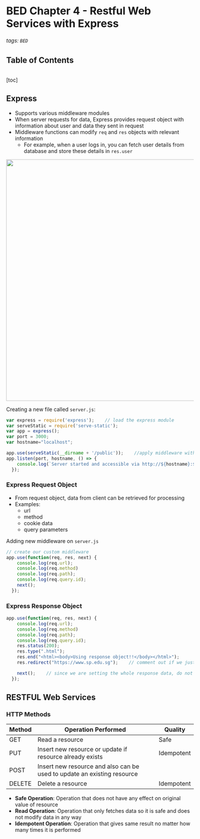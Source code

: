 # BED Chapter 4 - Restful Web Services with Express

###### tags:  `BED`

## Table of Contents
```toc
```

[toc]

## Express
- Supports various middleware modules
- When server requests for data, Express provides request object with information about user and data they sent in request
- Middleware functions can modify `req` and `res` objects with relevant information
  - For example, when a user logs in, you can fetch user details from database and store these details in `res.user`

<img title="" src="https://i.imgur.com/00Mka7W.png" alt="" width="649" data-align="center">

Creating a new file called `server.js`:

```javascript
var express = require('express');    // load the express module
var serveStatic = require('serve-static');
var app = express();
var port = 3000;
var hostname="localhost";

app.use(serveStatic(__dirname + '/public'));    //apply middleware with app.use
app.listen(port, hostname, () => {
    console.log(`Server started and accessible via http://${hostname}:${port}/`);
  });
```

### Express Request Object

- From request object, data from client can be retrieved for processing
- Examples:
  - url
  - method
  - cookie data
  - query parameters

Adding new middleware on `server.js`

```javascript
// create our custom middleware
app.use(function(req, res, next) {
    console.log(req.url);
    console.log(req.method)
    console.log(req.path);    
    console.log(req.query.id);
    next();
  });
```

### Express Response Object

```javascript
app.use(function(req, res, next) {
    console.log(req.url);
    console.log(req.method)
    console.log(req.path);    
    console.log(req.query.id);
    res.status(200);
    res.type(".html");
    res.end("<html><body>Using response object!!</body></html>");
    res.redirect("https://www.sp.edu.sg");    // comment out if we just want to redirect

    next();    // since we are setting the whole response data, do not pass to the next middleware
  });
```

## RESTFUL Web Services

### HTTP Methods

| Method | Operation Performed                                                     | Quality    |
| ------ | ----------------------------------------------------------------------- | ---------- |
| GET    | Read a resource                                                         | Safe       |
| PUT    | Insert new resource or update if resource already exists                | Idempotent |
| POST   | Insert new resource and also can be used to update an existing resource |            |
| DELETE | Delete a resource                                                       | Idempotent |

- **Safe Operation**: Operation that does not have any effect on original value of resource
- **Read Operation**: Operation that only fetches data so it is safe and does not modify data in any way
- **Idempotent Operation**: Operation that gives same result no matter how many times it is performed
